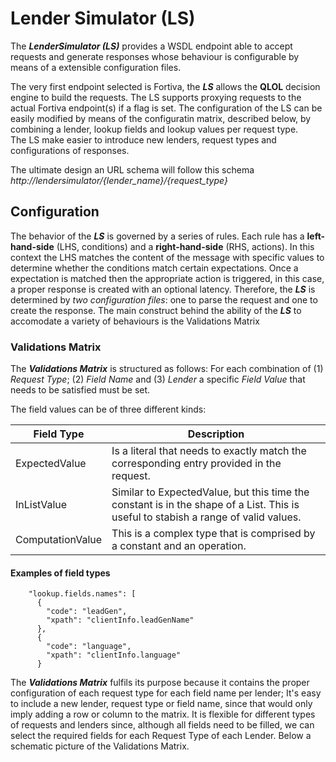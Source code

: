 # Lender Simulator (LS) #

The ***LenderSimulator (LS)*** provides a WSDL endpoint able to accept requests and generate responses whose behaviour is configurable by means of a extensible configuration files. 

The very first endpoint selected is Fortiva, the ***LS*** allows the **QLOL** decision engine to build the requests. 
The LS supports proxying requests to the actual Fortiva endpoint(s) if a flag is set.
The configuration of the LS can be easily modified by means of the configuratin matrix, described below, by combining a lender, lookup fields and lookup values per request type.  
The LS make easier to introduce new lenders, request types and configurations of responses. 

The ultimate design an URL schema will follow this schema *http://lendersimulator/{lender_name}/{request_type}*

## Configuration
The behavior of the ***LS*** is governed by a series of rules. Each rule has a **left-hand-side** (LHS, conditions) and a **right-hand-side** (RHS, actions). In this context the LHS matches the content of the message with specific values to determine whether the conditions match certain expectations. Once a expectation is matched then the appropriate action is triggered, in this case, a proper response is created with an optional latency. Therefore, the ***LS*** is determined by *two configuration files*: one to parse the request and one to create the response.
The main construct behind the ability of the ***LS*** to accomodate a variety of behaviours is the Validations Matrix

### Validations Matrix

The ***Validations Matrix*** is structured as follows: For each combination of (1) *Request Type*; (2) *Field Name* and (3) *Lender* a specific *Field Value* that needs to be satisfied must be set.

The field values can be of three different kinds:

Field Type     | Description
-------------  | -------------
ExpectedValue  | Is a literal that needs to exactly match the corresponding entry provided in the request.
InListValue    | Similar to ExpectedValue, but this time the constant is in the shape of a List. This is useful to stabish a range of valid values.
ComputationValue | This is a complex type that is comprised by a constant and an operation. 

#### Examples of field types
```
    "lookup.fields.names": [
      {
        "code": "leadGen",
        "xpath": "clientInfo.leadGenName"
      },
      {
        "code": "language",
        "xpath": "clientInfo.language"
      }
```

The ***Validations Matrix*** fulfils its purpose because it contains the proper configuration of each request type for each field name per lender; It's easy to include a new lender, request type or field name, since that would only imply adding a row or column to the matrix. It is flexible for different types of requests and lenders since, although all fields need to be filled, we can select the required fields for each Request Type of each Lender. Below a schematic picture of the Validations Matrix.




